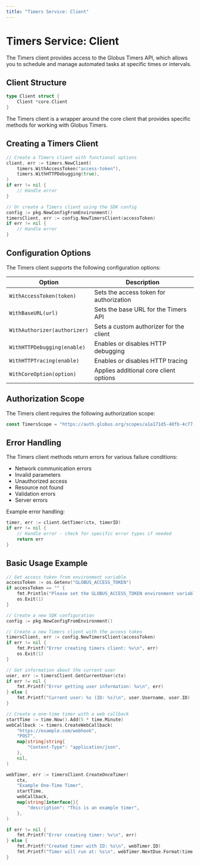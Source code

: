 ```yaml
---
title: "Timers Service: Client"
---
```

# Timers Service: Client

<!-- SPDX-License-Identifier: Apache-2.0 -->
<!-- SPDX-FileCopyrightText: 2025 Scott Friedman and Project Contributors -->

The Timers client provides access to the Globus Timers API, which allows you to schedule and manage automated tasks at specific times or intervals.

## Client Structure

```go
type Client struct {
    Client *core.Client
}
```

The Timers client is a wrapper around the core client that provides specific methods for working with Globus Timers.

## Creating a Timers Client

```go
// Create a Timers client with functional options
client, err := timers.NewClient(
    timers.WithAccessToken("access-token"),
    timers.WithHTTPDebugging(true),
)
if err != nil {
    // Handle error
}

// Or create a Timers client using the SDK config
config := pkg.NewConfigFromEnvironment()
timersClient, err := config.NewTimersClient(accessToken)
if err != nil {
    // Handle error
}
```

## Configuration Options

The Timers client supports the following configuration options:

| Option | Description |
| ------ | ----------- |
| `WithAccessToken(token)` | Sets the access token for authorization |
| `WithBaseURL(url)` | Sets the base URL for the Timers API |
| `WithAuthorizer(authorizer)` | Sets a custom authorizer for the client |
| `WithHTTPDebugging(enable)` | Enables or disables HTTP debugging |
| `WithHTTPTracing(enable)` | Enables or disables HTTP tracing |
| `WithCoreOption(option)` | Applies additional core client options |

## Authorization Scope

The Timers client requires the following authorization scope:

```go
const TimersScope = "https://auth.globus.org/scopes/a1a171d5-48fb-4c77-a7ba-b8c628c20fd5/timers.api"
```

## Error Handling

The Timers client methods return errors for various failure conditions:

- Network communication errors
- Invalid parameters
- Unauthorized access
- Resource not found
- Validation errors
- Server errors

Example error handling:

```go
timer, err := client.GetTimer(ctx, timerID)
if err != nil {
    // Handle error - check for specific error types if needed
    return err
}
```

## Basic Usage Example

```go
// Get access token from environment variable
accessToken := os.Getenv("GLOBUS_ACCESS_TOKEN")
if accessToken == "" {
    fmt.Println("Please set the GLOBUS_ACCESS_TOKEN environment variable")
    os.Exit(1)
}

// Create a new SDK configuration
config := pkg.NewConfigFromEnvironment()

// Create a new Timers client with the access token
timersClient, err := config.NewTimersClient(accessToken)
if err != nil {
    fmt.Printf("Error creating timers client: %v\n", err)
    os.Exit(1)
}

// Get information about the current user
user, err := timersClient.GetCurrentUser(ctx)
if err != nil {
    fmt.Printf("Error getting user information: %v\n", err)
} else {
    fmt.Printf("Current user: %s (ID: %s)\n", user.Username, user.ID)
}

// Create a one-time timer with a web callback
startTime := time.Now().Add(5 * time.Minute)
webCallback := timers.CreateWebCallback(
    "https://example.com/webhook", 
    "POST", 
    map[string]string{
        "Content-Type": "application/json",
    },
    nil,
)

webTimer, err := timersClient.CreateOnceTimer(
    ctx,
    "Example One-Time Timer",
    startTime,
    webCallback,
    map[string]interface{}{
        "description": "This is an example timer",
    },
)

if err != nil {
    fmt.Printf("Error creating timer: %v\n", err)
} else {
    fmt.Printf("Created timer with ID: %s\n", webTimer.ID)
    fmt.Printf("Timer will run at: %s\n", webTimer.NextDue.Format(time.RFC3339))
}
```